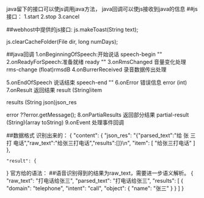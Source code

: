 java留下的接口可以使js调用java方法，
java回调可以使js接收到java的信息
##js接口：
1.start
2.stop
3.cancel

##webhost中提供的js接口:
js.makeToast(String text);

js.clearCacheFolder(File dir, long numDays);

##java回调
1.onBeginningOfSpeech:开始说话
  speech-begin 
  ""
2.onReadyForSpeech:准备就绪
  ready 
  ""
3.onRmsChanged 音量变化处理
  rms-change
  (float)rmsdB
4.onBurrerReceived 录音数据传出处理

5.onEndOfSpeech 说话结束
  speech-end 
  ""
6.onError 错误信息
  error
  (int)
7.onResult 返回结果
  result
  (String)item
  
  results
  (String json)json_res

  error
  ??error.getMessage();
8.onPartiaResults 返回部分结果
  partial-result
  (String)(array toString)
9.onEvent 处理事件回调

##数据格式
识别出来的：
{
    "content": {
        "json_res": "{\"parsed_text\":\"给 张 三 打 电话\",\"raw_text\":\"给张三打电话\",\"results\":[]}\n",
        "item": [
            "给张三打电话"
        ]
    },

    "result": {
}
官方给的语法：
##语音识别得到的结果为raw_text，需要进一步语义解析。
{
  "raw_text": "打电话给张三",
  "parsed_text": "打电话给张三",
  "results": [
      {
          "domain": "telephone",
          "intent": "call",
          "object": {
              "name": "张三"
          }
      }
  ]
}


